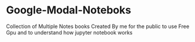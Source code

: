 # Google-Modal-Noteboks
Collection of Multiple Notes books Created By me for the public to use Free Gpu and to understand how jupyter notebook works
